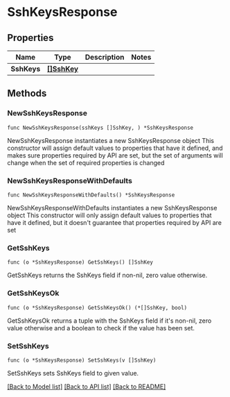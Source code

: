# SshKeysResponse

## Properties

Name | Type | Description | Notes
------------ | ------------- | ------------- | -------------
**SshKeys** | [**[]SshKey**](SshKey.md) |  | 

## Methods

### NewSshKeysResponse

`func NewSshKeysResponse(sshKeys []SshKey, ) *SshKeysResponse`

NewSshKeysResponse instantiates a new SshKeysResponse object
This constructor will assign default values to properties that have it defined,
and makes sure properties required by API are set, but the set of arguments
will change when the set of required properties is changed

### NewSshKeysResponseWithDefaults

`func NewSshKeysResponseWithDefaults() *SshKeysResponse`

NewSshKeysResponseWithDefaults instantiates a new SshKeysResponse object
This constructor will only assign default values to properties that have it defined,
but it doesn't guarantee that properties required by API are set

### GetSshKeys

`func (o *SshKeysResponse) GetSshKeys() []SshKey`

GetSshKeys returns the SshKeys field if non-nil, zero value otherwise.

### GetSshKeysOk

`func (o *SshKeysResponse) GetSshKeysOk() (*[]SshKey, bool)`

GetSshKeysOk returns a tuple with the SshKeys field if it's non-nil, zero value otherwise
and a boolean to check if the value has been set.

### SetSshKeys

`func (o *SshKeysResponse) SetSshKeys(v []SshKey)`

SetSshKeys sets SshKeys field to given value.



[[Back to Model list]](../README.md#documentation-for-models) [[Back to API list]](../README.md#documentation-for-api-endpoints) [[Back to README]](../README.md)


